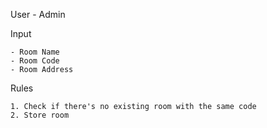 User - Admin

Input

    - Room Name
    - Room Code
    - Room Address

Rules

    1. Check if there's no existing room with the same code
    2. Store room